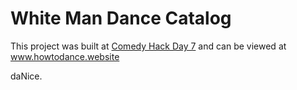 # White Man Dance Catalog

This project was built at [Comedy Hack Day 7](http://www.comedyhackday.org/sf-2015) and can be viewed at www.howtodance.website

daNice.
